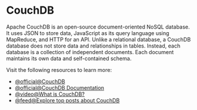 # CouchDB

Apache CouchDB is an open-source document-oriented NoSQL database. It uses JSON to store data, JavaScript as its query language using MapReduce, and HTTP for an API. Unlike a relational database, a CouchDB database does not store data and relationships in tables. Instead, each database is a collection of independent documents. Each document maintains its own data and self-contained schema.

Visit the following resources to learn more:

- [@official@CouchDB](https://couchdb.apache.org/)
- [@official@CouchDB Documentation](https://docs.couchdb.org/en/stable/)
- [@video@What is CouchDB?](https://www.youtube.com/watch?v=Mru4sHzIfSA)
- [@feed@Explore top posts about CouchDB](https://app.daily.dev/tags/couchdb?ref=roadmapsh)
